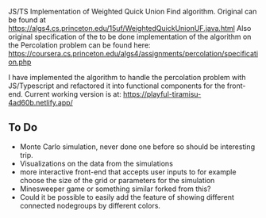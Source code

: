 JS/TS Implementation of Weighted Quick Union Find algorithm.
Original can be found at https://algs4.cs.princeton.edu/15uf/WeightedQuickUnionUF.java.html
Also original specification of the to be done implementation of the algorithm on the Percolation problem can be found here: https://coursera.cs.princeton.edu/algs4/assignments/percolation/specification.php

I have implemented the algorithm to handle the percolation problem with JS/Typescript and refactored it into functional components for the front-end. Current working version is at: https://playful-tiramisu-4ad60b.netlify.app/

## To Do 

- Monte Carlo simulation, never done one before so should be interesting trip. 
- Visualizations on the data from the simulations
- more interactive front-end that accepts user inputs to for example choose the size of the grid or parameters for the simulation
- Minesweeper game or something similar forked from this?
- Could it be possible to easily add the feature of showing different connected nodegroups by different colors.
